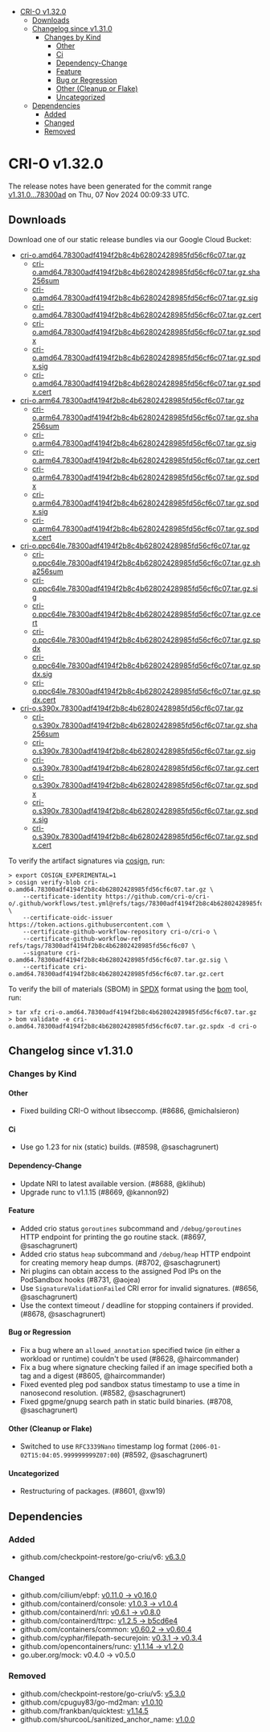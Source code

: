 - [CRI-O v1.32.0](#cri-o-v1320)
  - [Downloads](#downloads)
  - [Changelog since v1.31.0](#changelog-since-v1310)
    - [Changes by Kind](#changes-by-kind)
      - [Other](#other)
      - [Ci](#ci)
      - [Dependency-Change](#dependency-change)
      - [Feature](#feature)
      - [Bug or Regression](#bug-or-regression)
      - [Other (Cleanup or Flake)](#other-cleanup-or-flake)
      - [Uncategorized](#uncategorized)
  - [Dependencies](#dependencies)
    - [Added](#added)
    - [Changed](#changed)
    - [Removed](#removed)

# CRI-O v1.32.0

The release notes have been generated for the commit range
[v1.31.0...78300ad](https://github.com/cri-o/cri-o/compare/v1.31.0...v1.32.0) on Thu, 07 Nov 2024 00:09:33 UTC.

## Downloads

Download one of our static release bundles via our Google Cloud Bucket:

- [cri-o.amd64.78300adf4194f2b8c4b62802428985fd56cf6c07.tar.gz](https://storage.googleapis.com/cri-o/artifacts/cri-o.amd64.78300adf4194f2b8c4b62802428985fd56cf6c07.tar.gz)
  - [cri-o.amd64.78300adf4194f2b8c4b62802428985fd56cf6c07.tar.gz.sha256sum](https://storage.googleapis.com/cri-o/artifacts/cri-o.amd64.78300adf4194f2b8c4b62802428985fd56cf6c07.tar.gz.sha256sum)
  - [cri-o.amd64.78300adf4194f2b8c4b62802428985fd56cf6c07.tar.gz.sig](https://storage.googleapis.com/cri-o/artifacts/cri-o.amd64.78300adf4194f2b8c4b62802428985fd56cf6c07.tar.gz.sig)
  - [cri-o.amd64.78300adf4194f2b8c4b62802428985fd56cf6c07.tar.gz.cert](https://storage.googleapis.com/cri-o/artifacts/cri-o.amd64.78300adf4194f2b8c4b62802428985fd56cf6c07.tar.gz.cert)
  - [cri-o.amd64.78300adf4194f2b8c4b62802428985fd56cf6c07.tar.gz.spdx](https://storage.googleapis.com/cri-o/artifacts/cri-o.amd64.78300adf4194f2b8c4b62802428985fd56cf6c07.tar.gz.spdx)
  - [cri-o.amd64.78300adf4194f2b8c4b62802428985fd56cf6c07.tar.gz.spdx.sig](https://storage.googleapis.com/cri-o/artifacts/cri-o.amd64.78300adf4194f2b8c4b62802428985fd56cf6c07.tar.gz.spdx.sig)
  - [cri-o.amd64.78300adf4194f2b8c4b62802428985fd56cf6c07.tar.gz.spdx.cert](https://storage.googleapis.com/cri-o/artifacts/cri-o.amd64.78300adf4194f2b8c4b62802428985fd56cf6c07.tar.gz.spdx.cert)
- [cri-o.arm64.78300adf4194f2b8c4b62802428985fd56cf6c07.tar.gz](https://storage.googleapis.com/cri-o/artifacts/cri-o.arm64.78300adf4194f2b8c4b62802428985fd56cf6c07.tar.gz)
  - [cri-o.arm64.78300adf4194f2b8c4b62802428985fd56cf6c07.tar.gz.sha256sum](https://storage.googleapis.com/cri-o/artifacts/cri-o.arm64.78300adf4194f2b8c4b62802428985fd56cf6c07.tar.gz.sha256sum)
  - [cri-o.arm64.78300adf4194f2b8c4b62802428985fd56cf6c07.tar.gz.sig](https://storage.googleapis.com/cri-o/artifacts/cri-o.arm64.78300adf4194f2b8c4b62802428985fd56cf6c07.tar.gz.sig)
  - [cri-o.arm64.78300adf4194f2b8c4b62802428985fd56cf6c07.tar.gz.cert](https://storage.googleapis.com/cri-o/artifacts/cri-o.arm64.78300adf4194f2b8c4b62802428985fd56cf6c07.tar.gz.cert)
  - [cri-o.arm64.78300adf4194f2b8c4b62802428985fd56cf6c07.tar.gz.spdx](https://storage.googleapis.com/cri-o/artifacts/cri-o.arm64.78300adf4194f2b8c4b62802428985fd56cf6c07.tar.gz.spdx)
  - [cri-o.arm64.78300adf4194f2b8c4b62802428985fd56cf6c07.tar.gz.spdx.sig](https://storage.googleapis.com/cri-o/artifacts/cri-o.arm64.78300adf4194f2b8c4b62802428985fd56cf6c07.tar.gz.spdx.sig)
  - [cri-o.arm64.78300adf4194f2b8c4b62802428985fd56cf6c07.tar.gz.spdx.cert](https://storage.googleapis.com/cri-o/artifacts/cri-o.arm64.78300adf4194f2b8c4b62802428985fd56cf6c07.tar.gz.spdx.cert)
- [cri-o.ppc64le.78300adf4194f2b8c4b62802428985fd56cf6c07.tar.gz](https://storage.googleapis.com/cri-o/artifacts/cri-o.ppc64le.78300adf4194f2b8c4b62802428985fd56cf6c07.tar.gz)
  - [cri-o.ppc64le.78300adf4194f2b8c4b62802428985fd56cf6c07.tar.gz.sha256sum](https://storage.googleapis.com/cri-o/artifacts/cri-o.ppc64le.78300adf4194f2b8c4b62802428985fd56cf6c07.tar.gz.sha256sum)
  - [cri-o.ppc64le.78300adf4194f2b8c4b62802428985fd56cf6c07.tar.gz.sig](https://storage.googleapis.com/cri-o/artifacts/cri-o.ppc64le.78300adf4194f2b8c4b62802428985fd56cf6c07.tar.gz.sig)
  - [cri-o.ppc64le.78300adf4194f2b8c4b62802428985fd56cf6c07.tar.gz.cert](https://storage.googleapis.com/cri-o/artifacts/cri-o.ppc64le.78300adf4194f2b8c4b62802428985fd56cf6c07.tar.gz.cert)
  - [cri-o.ppc64le.78300adf4194f2b8c4b62802428985fd56cf6c07.tar.gz.spdx](https://storage.googleapis.com/cri-o/artifacts/cri-o.ppc64le.78300adf4194f2b8c4b62802428985fd56cf6c07.tar.gz.spdx)
  - [cri-o.ppc64le.78300adf4194f2b8c4b62802428985fd56cf6c07.tar.gz.spdx.sig](https://storage.googleapis.com/cri-o/artifacts/cri-o.ppc64le.78300adf4194f2b8c4b62802428985fd56cf6c07.tar.gz.spdx.sig)
  - [cri-o.ppc64le.78300adf4194f2b8c4b62802428985fd56cf6c07.tar.gz.spdx.cert](https://storage.googleapis.com/cri-o/artifacts/cri-o.ppc64le.78300adf4194f2b8c4b62802428985fd56cf6c07.tar.gz.spdx.cert)
- [cri-o.s390x.78300adf4194f2b8c4b62802428985fd56cf6c07.tar.gz](https://storage.googleapis.com/cri-o/artifacts/cri-o.s390x.78300adf4194f2b8c4b62802428985fd56cf6c07.tar.gz)
  - [cri-o.s390x.78300adf4194f2b8c4b62802428985fd56cf6c07.tar.gz.sha256sum](https://storage.googleapis.com/cri-o/artifacts/cri-o.s390x.78300adf4194f2b8c4b62802428985fd56cf6c07.tar.gz.sha256sum)
  - [cri-o.s390x.78300adf4194f2b8c4b62802428985fd56cf6c07.tar.gz.sig](https://storage.googleapis.com/cri-o/artifacts/cri-o.s390x.78300adf4194f2b8c4b62802428985fd56cf6c07.tar.gz.sig)
  - [cri-o.s390x.78300adf4194f2b8c4b62802428985fd56cf6c07.tar.gz.cert](https://storage.googleapis.com/cri-o/artifacts/cri-o.s390x.78300adf4194f2b8c4b62802428985fd56cf6c07.tar.gz.cert)
  - [cri-o.s390x.78300adf4194f2b8c4b62802428985fd56cf6c07.tar.gz.spdx](https://storage.googleapis.com/cri-o/artifacts/cri-o.s390x.78300adf4194f2b8c4b62802428985fd56cf6c07.tar.gz.spdx)
  - [cri-o.s390x.78300adf4194f2b8c4b62802428985fd56cf6c07.tar.gz.spdx.sig](https://storage.googleapis.com/cri-o/artifacts/cri-o.s390x.78300adf4194f2b8c4b62802428985fd56cf6c07.tar.gz.spdx.sig)
  - [cri-o.s390x.78300adf4194f2b8c4b62802428985fd56cf6c07.tar.gz.spdx.cert](https://storage.googleapis.com/cri-o/artifacts/cri-o.s390x.78300adf4194f2b8c4b62802428985fd56cf6c07.tar.gz.spdx.cert)

To verify the artifact signatures via [cosign](https://github.com/sigstore/cosign), run:

```console
> export COSIGN_EXPERIMENTAL=1
> cosign verify-blob cri-o.amd64.78300adf4194f2b8c4b62802428985fd56cf6c07.tar.gz \
    --certificate-identity https://github.com/cri-o/cri-o/.github/workflows/test.yml@refs/tags/78300adf4194f2b8c4b62802428985fd56cf6c07 \
    --certificate-oidc-issuer https://token.actions.githubusercontent.com \
    --certificate-github-workflow-repository cri-o/cri-o \
    --certificate-github-workflow-ref refs/tags/78300adf4194f2b8c4b62802428985fd56cf6c07 \
    --signature cri-o.amd64.78300adf4194f2b8c4b62802428985fd56cf6c07.tar.gz.sig \
    --certificate cri-o.amd64.78300adf4194f2b8c4b62802428985fd56cf6c07.tar.gz.cert
```

To verify the bill of materials (SBOM) in [SPDX](https://spdx.org) format using the [bom](https://sigs.k8s.io/bom) tool, run:

```console
> tar xfz cri-o.amd64.78300adf4194f2b8c4b62802428985fd56cf6c07.tar.gz
> bom validate -e cri-o.amd64.78300adf4194f2b8c4b62802428985fd56cf6c07.tar.gz.spdx -d cri-o
```

## Changelog since v1.31.0

### Changes by Kind

#### Other
 - Fixed building CRI-O without libseccomp. (#8686, @michalsieron)

#### Ci
 - Use go 1.23 for nix (static) builds. (#8598, @saschagrunert)

#### Dependency-Change
 - Update NRI to latest available version. (#8688, @klihub)
 - Upgrade runc to v1.1.15 (#8669, @kannon92)

#### Feature
 - Added crio status `goroutines` subcommand and `/debug/goroutines` HTTP endpoint for printing the go routine stack. (#8697, @saschagrunert)
 - Added crio status `heap` subcommand and `/debug/heap` HTTP endpoint for creating memory heap dumps. (#8702, @saschagrunert)
 - Nri plugins can obtain access to the assigned Pod IPs on the PodSandbox hooks (#8731, @aojea)
 - Use `SignatureValidationFailed` CRI error for invalid signatures. (#8656, @saschagrunert)
 - Use the context timeout / deadline for stopping containers if provided. (#8678, @saschagrunert)

#### Bug or Regression
 - Fix a bug where an `allowed_annotation` specified twice (in either a workload or runtime) couldn't be used (#8628, @haircommander)
 - Fix a bug where signature checking failed if an image specified both a tag and a digest (#8605, @haircommander)
 - Fixed evented pleg pod sandbox status timestamp to use a time in nanosecond resolution. (#8582, @saschagrunert)
 - Fixed gpgme/gnupg search path in static build binaries. (#8708, @saschagrunert)

#### Other (Cleanup or Flake)
 - Switched to use `RFC3339Nano` timestamp log format (`2006-01-02T15:04:05.999999999Z07:00`) (#8592, @saschagrunert)

#### Uncategorized
 - Restructuring of packages. (#8601, @xw19)

## Dependencies

### Added
- github.com/checkpoint-restore/go-criu/v6: [v6.3.0](https://github.com/checkpoint-restore/go-criu/tree/v6.3.0)

### Changed
- github.com/cilium/ebpf: [v0.11.0 → v0.16.0](https://github.com/cilium/ebpf/compare/v0.11.0...v0.16.0)
- github.com/containerd/console: [v1.0.3 → v1.0.4](https://github.com/containerd/console/compare/v1.0.3...v1.0.4)
- github.com/containerd/nri: [v0.6.1 → v0.8.0](https://github.com/containerd/nri/compare/v0.6.1...v0.8.0)
- github.com/containerd/ttrpc: [v1.2.5 → b5cd6e4](https://github.com/containerd/ttrpc/compare/v1.2.5...b5cd6e4)
- github.com/containers/common: [v0.60.2 → v0.60.4](https://github.com/containers/common/compare/v0.60.2...v0.60.4)
- github.com/cyphar/filepath-securejoin: [v0.3.1 → v0.3.4](https://github.com/cyphar/filepath-securejoin/compare/v0.3.1...v0.3.4)
- github.com/opencontainers/runc: [v1.1.14 → v1.2.0](https://github.com/opencontainers/runc/compare/v1.1.14...v1.2.0)
- go.uber.org/mock: v0.4.0 → v0.5.0

### Removed
- github.com/checkpoint-restore/go-criu/v5: [v5.3.0](https://github.com/checkpoint-restore/go-criu/tree/v5.3.0)
- github.com/cpuguy83/go-md2man: [v1.0.10](https://github.com/cpuguy83/go-md2man/tree/v1.0.10)
- github.com/frankban/quicktest: [v1.14.5](https://github.com/frankban/quicktest/tree/v1.14.5)
- github.com/shurcooL/sanitized_anchor_name: [v1.0.0](https://github.com/shurcooL/sanitized_anchor_name/tree/v1.0.0)
